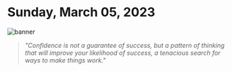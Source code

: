# Sunday, March 05, 2023
![banner](https://picsum.photos/seed/2023-March-05/500/200)
> _"Confidence is not a guarantee of success, but a pattern of thinking that will improve your likelihood of success, a tenacious search for ways to make things work."_
<!-- START doctoc -->
<!-- END doctoc -->

<!--- TODO: fill me out, if you have time today (above this line)--->
